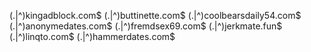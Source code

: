 (\.|^)kingadblock\.com$
(\.|^)buttinette\.com$
(\.|^)coolbearsdaily54\.com$
(\.|^)anonymedates\.com$
(\.|^)fremdsex69\.com$
(\.|^)jerkmate\.fun$
(\.|^)linqto\.com$
(\.|^)hammerdates\.com$
